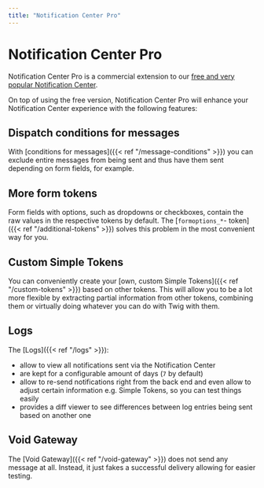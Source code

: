 ```yaml
---
title: "Notification Center Pro"
---
```


# Notification Center Pro

Notification Center Pro is a commercial extension to our [free and very popular Notification Center][NC]. 

On top of using the free version, Notification Center Pro will enhance your Notification Center experience with the 
following features:

## Dispatch conditions for messages

With [conditions for messages]({{< ref "/message-conditions" >}}) you can exclude entire messages from being sent and thus have them sent depending on form fields, for example.

## More form tokens

Form fields with options, such as dropdowns or checkboxes, contain the raw values in the respective tokens by default.
The [`formoptions_*`- token]({{< ref "/additional-tokens" >}}) solves this problem in the most convenient way for you.

## Custom Simple Tokens

You can conveniently create your [own, custom Simple Tokens]({{< ref "/custom-tokens" >}}) based on other tokens. This will allow you to be a
lot more flexible by extracting partial information from other tokens, combining them or virtually doing whatever you can do
with Twig with them.

## Logs

The [Logs]({{< ref "/logs" >}}):

- allow to view all notifications sent via the Notification Center
- are kept for a configurable amount of days (`7` by default)
- allow to re-send notifications right from the back end and even allow to adjust certain information e.g.
  Simple Tokens, so you can test things easily
- provides a diff viewer to see differences between log entries being sent based on another one

## Void Gateway

The [Void Gateway]({{< ref "/void-gateway" >}}) does not send any message at all. Instead, it just fakes a successful delivery allowing
for easier testing.

[NC]: https://extensions.contao.org/?p=terminal42%2Fnotification_center